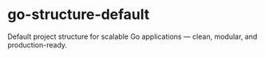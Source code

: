# go-structure-default
Default project structure for scalable Go applications — clean, modular, and production-ready.
